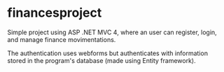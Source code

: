 # financesproject

Simple project using ASP .NET MVC 4, where an user can register, login, and manage finance movimentations.

The authentication uses webforms but authenticates with information stored in the program's database (made using Entity framework).
